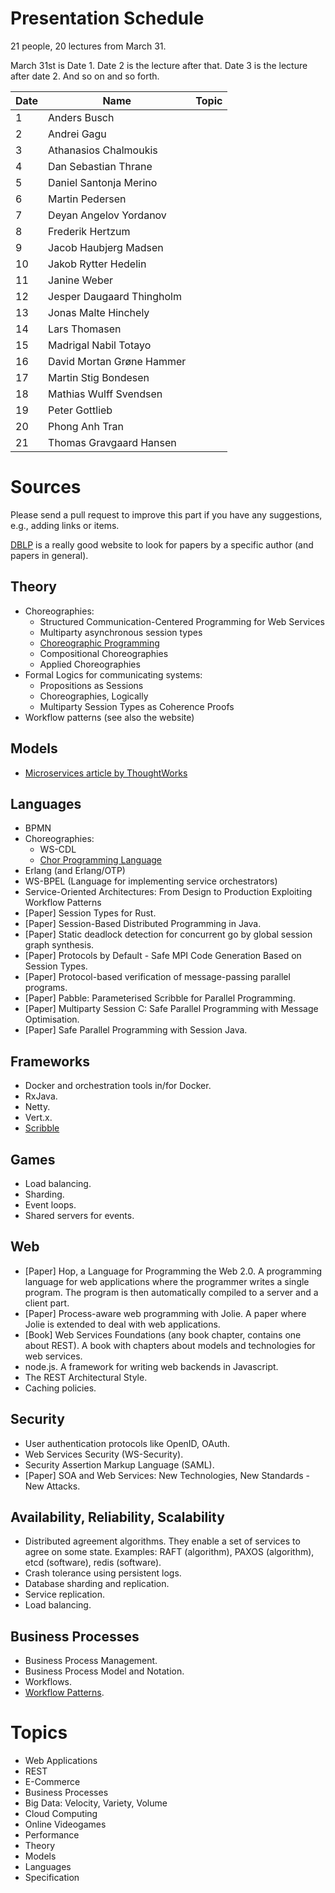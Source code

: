 # Presentation Schedule

21 people, 20 lectures from March 31.

March 31st is Date 1.
Date 2 is the lecture after that.
Date 3 is the lecture after date 2.
And so on and so forth.

| Date | Name                      | Topic |
| ---- | ------------------------- | ----- |
|    1 | Anders Busch              |       |
|    2 | Andrei Gagu               |       |
|    3 | Athanasios Chalmoukis     |       |
|    4 | Dan Sebastian Thrane      |       |
|    5 | Daniel Santonja Merino    |       |
|    6 | Martin Pedersen           |       |
|    7 | Deyan Angelov Yordanov    |       |
|    8 | Frederik Hertzum          |       |
|    9 | Jacob Haubjerg Madsen     |       |
|   10 | Jakob Rytter Hedelin      |       |
|   11 | Janine Weber              |       |
|   12 | Jesper Daugaard Thingholm |       |
|   13 | Jonas Malte Hinchely      |       |
|   14 | Lars Thomasen             |       |
|   15 | Madrigal Nabil Totayo     |       |
|   16 | David Mortan Grøne Hammer |       |
|   17 | Martin Stig Bondesen      |       |
|   18 | Mathias Wulff Svendsen    |       |
|   19 | Peter Gottlieb            |       |
|   20 | Phong Anh Tran            |       |
|   21 | Thomas Gravgaard Hansen   |       |

# Sources

Please send a pull request to improve this part if you have any suggestions, e.g., adding links or items.

[DBLP](http://dblp.uni-trier.de/) is a really good website to look for
papers by a specific author (and papers in general).

## Theory

- Choreographies:
  * Structured Communication-Centered Programming for Web Services
  * Multiparty asynchronous session types
  * [Choreographic Programming](http://www.fabriziomontesi.com/files/choreographic_programming.pdf)
  * Compositional Choreographies
  * Applied Choreographies
- Formal Logics for communicating systems:
  * Propositions as Sessions
  * Choreographies, Logically
  * Multiparty Session Types as Coherence Proofs
- Workflow patterns (see also the website)

## Models

- [Microservices article by ThoughtWorks](http://martinfowler.com/articles/microservices.html)

## Languages

- BPMN
- Choreographies:
  * WS-CDL
  * [Chor Programming Language](http://www.chor-lang.org/)
- Erlang (and Erlang/OTP)
- WS-BPEL (Language for implementing service orchestrators)
- Service-Oriented Architectures: From Design to Production Exploiting Workflow Patterns
- [Paper] Session Types for Rust.
- [Paper] Session-Based Distributed Programming in Java.
- [Paper] Static deadlock detection for concurrent go by global session graph synthesis.
- [Paper] Protocols by Default - Safe MPI Code Generation Based on Session Types.
- [Paper] Protocol-based verification of message-passing parallel programs.
- [Paper] Pabble: Parameterised Scribble for Parallel Programming.
- [Paper] Multiparty Session C: Safe Parallel Programming with Message Optimisation.
- [Paper] Safe Parallel Programming with Session Java.

## Frameworks

- Docker and orchestration tools in/for Docker.
- RxJava.
- Netty.
- Vert.x.
- [Scribble](http://www.scribble.org/)

## Games

- Load balancing.
- Sharding.
- Event loops.
- Shared servers for events.

## Web

- [Paper] Hop, a Language for Programming the Web 2.0. A programming language for web applications where the programmer writes a single program. The program is then automatically compiled to a server and a client part.
- [Paper] Process-aware web programming with Jolie. A paper where Jolie is extended to deal with web applications.
- [Book] Web Services Foundations (any book chapter, contains one about REST). A book with chapters about models and technologies for web services.
- node.js. A framework for writing web backends in Javascript.
- The REST Architectural Style.
- Caching policies.

## Security

- User authentication protocols like OpenID, OAuth.
- Web Services Security (WS-Security).
- Security Assertion Markup Language (SAML).
- [Paper] SOA and Web Services: New Technologies, New Standards - New Attacks.

## Availability, Reliability, Scalability

- Distributed agreement algorithms. They enable a set of services to agree on some
state. Examples: RAFT (algorithm), PAXOS (algorithm), etcd (software), redis (software).
- Crash tolerance using persistent logs.
- Database sharding and replication.
- Service replication.
- Load balancing.

## Business Processes

- Business Process Management.
- Business Process Model and Notation.
- Workflows.
- [Workflow Patterns](http://www.workflowpatterns.com/).


# Topics

- Web Applications
- REST
- E-Commerce
- Business Processes
- Big Data: Velocity, Variety, Volume
- Cloud Computing
- Online Videogames
- Performance
- Theory
- Models
- Languages
- Specification
